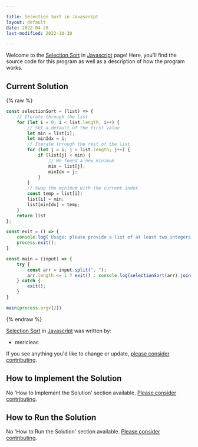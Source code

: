 ```yaml
---

title: Selection Sort in Javascript
layout: default
date: 2022-04-28
last-modified: 2022-10-30

---
```


Welcome to the [Selection Sort](https://sampleprograms.io/projects/selection-sort) in [Javascript](https://sampleprograms.io/languages/javascript) page! Here, you'll find the source code for this program as well as a description of how the program works.

## Current Solution

{% raw %}

```javascript
const selectionSort = (list) => {
    // Iterate through the list
    for (let i = 0; i < list.length; i++) {
        // Set a default of the first value
        let min = list[i];
        let minIdx = i;
        // Iterate through the rest of the list
        for (let j = i; j < list.length; j++) {
            if (list[j] < min) {
                // We found a new minimum
                min = list[j];
                minIdx = j;
            }
        }
        // Swap the minimum with the current index
        const temp = list[i];
        list[i] = min;
        list[minIdx] = temp;
    }
    return list
};

const exit = () => {
    console.log('Usage: please provide a list of at least two integers to sort in the format "1, 2, 3, 4, 5"');
    process.exit();
}

const main = (input) => {
    try {
        const arr = input.split(", ");
        arr.length <= 1 ? exit() : console.log(selectionSort(arr).join(", "));
    } catch {
        exit();
    }
}

main(process.argv[2])
```

{% endraw %}

[Selection Sort](https://sampleprograms.io/projects/selection-sort) in [Javascript](https://sampleprograms.io/languages/javascript) was written by:

- mericleac

If you see anything you'd like to change or update, [please consider contributing](https://github.com/TheRenegadeCoder/sample-programs).

## How to Implement the Solution

No 'How to Implement the Solution' section available. [Please consider contributing](https://github.com/TheRenegadeCoder/sample-programs-website).

## How to Run the Solution

No 'How to Run the Solution' section available. [Please consider contributing](https://github.com/TheRenegadeCoder/sample-programs-website).